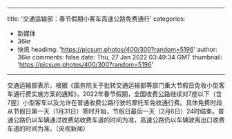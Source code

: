 
---
title: '交通运输部：春节假期小客车高速公路免费通行'
categories: 
 - 新媒体
 - 36kr
 - 快讯
headimg: 'https://picsum.photos/400/300?random=5196'
author: 36kr
comments: false
date: Thu, 27 Jan 2022 03:49:34 GMT
thumbnail: 'https://picsum.photos/400/300?random=5196'
---

<div>   
交通运输部表示，根据《国务院关于批转交通运输部等部门重大节假日免收小型客车通行费实施方案的通知》，2022年春节假期，全国收费公路继续对7座以下（含7座）小型客车以及允许在普通收费公路行驶的摩托车免收通行费。具体免费时段从节假日第一天（1月31日）零时开始，节假日最后一天（2月6日）24时结束。普通公路仍以车辆通过收费站收费车道的时间为准，高速公路仍以车辆驶离出口收费车道的时间为准。（央视新闻）  
</div>
            
